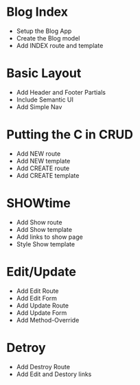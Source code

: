 # Blog Index
* Setup the Blog App
* Create the Blog model
* Add INDEX route and template

# Basic Layout
* Add Header and Footer Partials
* Include Semantic UI
* Add Simple Nav

# Putting the C in CRUD
* Add NEW route
* Add NEW template
* Add CREATE route
* Add CREATE template

# SHOWtime
* Add Show route
* Add Show template
* Add links to show page
* Style Show template

# Edit/Update
* Add Edit Route
* Add Edit Form
* Add Update Route
* Add Update Form
* Add Method-Override

# Detroy
* Add Destroy Route
* Add Edit and Destory links